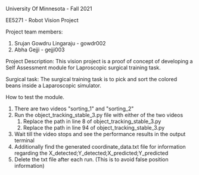University Of Minnesota - Fall 2021

EE5271 - Robot Vision Project

Project team members:
1. Srujan Gowdru Lingaraju - gowdr002 
2. Abha Gejji - gejji003

Project Description:
This vision project is a proof of concept of developing a Self Assessment module for Laproscopic surgical training task.

Surgical task:
The surgical training task is to pick and sort the colored beans inside a Laparoscopic simulator.

How to test the module.
1. There are two videos "sorting_1" and "sorting_2"
2. Run the object_tracking_stable_3.py file with either of the two videos
   1. Replace the path in line 8 of object_tracking_stable_3.py
   2. Replace the path in line 94 of object_tracking_stable_3.py
3. Wait till the video stops and see the performance results in the output terminal
4. Additionally find the generated coordinate_data.txt file for 
information regarding the X_detected;Y_detected;X_predicted;Y_predicted
5. Delete the txt file after each run. (This is to avoid false position information)